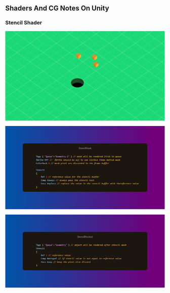 ## Shaders And CG Notes On Unity

### Stencil Shader

![Hole Mechanic From Donut County](media/stencil/stencil_hole_donut_county.gif)

[![Go To StencilMask Shader](media/stencil/stencilMask.png)]([http://google.com.au/](https://github.com/etopuz/ShaderNotes/blob/main/Assets/Experiments/Experiment2_Stencil/Code/Shaders/StancilMask.shader))

[![Go To StencilBlocked Shader](media/stencil/stencilBlocked.png)]([http://google.com.au/](https://github.com/etopuz/ShaderNotes/blob/main/Assets/Experiments/Experiment2_Stencil/Code/Shaders/StancilBlocked.shader))
